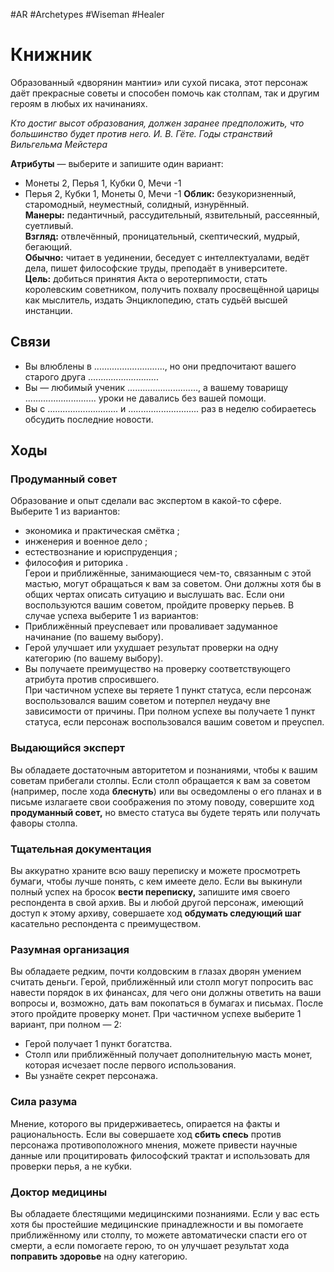 #AR  #Archetypes #Wiseman #Healer 

# Книжник
Образованный «дворянин мантии» или сухой писака, этот  персонаж даёт прекрасные советы и способен помочь  как столпам, так и другим героям в любых их начинаниях.

*Кто достиг высот образования, должен заранее  предположить, что большинство будет против него.  И. В. Гёте. Годы странствий*
*Вильгельма Мейстера*


**Атрибуты** — выберите и запишите один вариант:  
-  Монеты 2, Перья 1, Кубки 0, Мечи -1  
-  Перья 2, Кубки 1, Монеты 0, Мечи -1
**Облик:**  безукоризненный, старомодный, неуместный,  солидный, изнурённый.  
**Манеры:** педантичный, рассудительный, язвительный,  рассеянный, суетливый.  
**Взгляд:** отвлечённый, проницательный, скептический,  мудрый, бегающий.  
**Обычно:** читает в уединении, беседует с интеллектуалами,  ведёт дела, пишет философские труды, преподаёт  в университете.   
**Цель:**  добиться принятия Акта о веротерпимости,  стать королевским советником, получить похвалу  просвещённой царицы как мыслитель, издать  Энциклопедию, стать судьёй высшей инстанции.


## Связи

-  Вы влюблены в ............................, но они предпочитают  вашего старого друга ............................  
-  Вы — любимый ученик ............................, а вашему  товарищу ............................ уроки  не давались без вашей помощи.  
-  Вы с ............................ и ............................ раз в неделю  собираетесь обсудить последние новости. 
  
## Ходы

### Продуманный совет
Образование и опыт сделали вас экспертом в какой-то сфере.  Выберите 1 из вариантов:  
  - экономика и практическая смётка ;  
  - инженерия и военное дело ;  
  - естествознание и юриспруденция ;  
  - философия и риторика .  
Герои и приближённые, занимающиеся чем-то, связанным  с этой мастью, могут обращаться к вам за советом. Они должны хотя бы в общих чертах описать ситуацию и выслушать вас.  Если они воспользуются вашим советом, пройдите проверку  перьев. В случае успеха выберите 1 из вариантов:  
-  Приближённый преуспевает или проваливает  задуманное начинание (по вашему выбору).  
-  Герой улучшает или ухудшает результат проверки  на одну категорию (по вашему выбору).  
-  Вы получаете преимущество на проверку  соответствующего атрибута против спросившего.  
При частичном успехе вы теряете 1 пункт статуса, если персонаж воспользовался вашим советом и потерпел неудачу  вне зависимости от причины. При полном успехе вы получаете  1 пункт статуса, если персонаж воспользовался вашим советом и преуспел.  

### Выдающийся эксперт
Вы обладаете достаточным авторитетом и познаниями,  чтобы к вашим советам прибегали столпы. Если столп обращается к вам за советом (например, после хода **блеснуть**)  или вы осведомлены о его планах и в письме излагаете свои  соображения по этому поводу, совершите ход **продуманный совет,** но вместо статуса вы будете терять или получать фаворы столпа.  

### Тщательная документация
Вы аккуратно храните всю вашу переписку и можете просмотреть бумаги, чтобы лучше понять, с кем имеете дело.  Если вы выкинули полный успех на бросок **вести переписку,** запишите имя своего респондента в свой архив. Вы  и любой другой персонаж, имеющий доступ к этому архиву,  совершаете ход **обдумать следующий шаг** касательно респондента с преимуществом.

### Разумная организация
Вы обладаете редким, почти колдовским в глазах дворян умением считать деньги. Герой, приближённый  или столп могут попросить вас навести порядок в их финансах,  для чего они должны ответить на ваши вопросы и, возможно, дать вам покопаться в бумагах и письмах. После этого  пройдите проверку монет. При частичном успехе выберите  1 вариант, при полном — 2:  
-  Герой получает 1 пункт богатства.  
-  Столп или приближённый получает дополнительную  масть монет, которая исчезает после первого  использования.  
-  Вы узнаёте секрет персонажа.  

### Сила разума
Мнение, которого вы придерживаетесь, опирается на факты  и рациональность. Если вы совершаете ход **сбить спесь**  против персонажа противоположного мнения, можете привести научные данные или процитировать философский  трактат и использовать для проверки перья, а не кубки.  

### Доктор медицины
Вы обладаете блестящими медицинскими познаниями.  Если у вас есть хотя бы простейшие медицинские принадлежности и вы помогаете приближённому или столпу, то можете автоматически спасти его от смерти, а если помогаете  герою, то он улучшает результат хода **поправить здоровье**  на одну категорию.